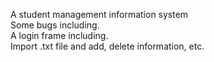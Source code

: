 A student management information system  
Some bugs including.  
A login frame including.  
Import .txt file and add, delete information, etc.
